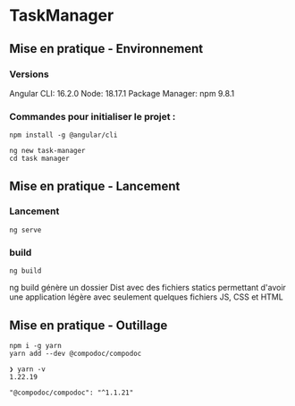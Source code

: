 # TaskManager

## Mise en pratique - Environnement

### Versions

Angular CLI: 16.2.0
Node: 18.17.1
Package Manager: npm 9.8.1

### Commandes pour initialiser le projet :
```
npm install -g @angular/cli

ng new task-manager
cd task manager

```

## Mise en pratique - Lancement

### Lancement
```
ng serve
```

### build
```
ng build
```
ng build génère un dossier Dist avec des fichiers statics permettant d'avoir une application légère avec seulement quelques fichiers JS, CSS et HTML

## Mise en pratique - Outillage

```
npm i -g yarn
yarn add --dev @compodoc/compodoc

❯ yarn -v
1.22.19

"@compodoc/compodoc": "^1.1.21"
````
